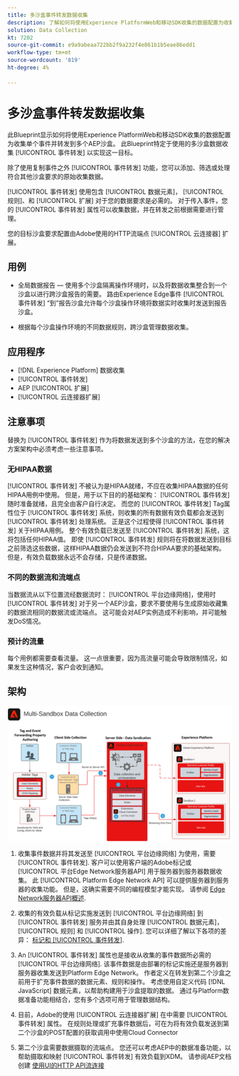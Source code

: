 ```yaml
---
title: 多沙盒事件转发数据收集
description: 了解如何将使用Experience PlatformWeb和移动SDK收集的数据配置为收集单个事件并转发到多个Experience Platform沙箱。
solution: Data Collection
kt: 7202
source-git-commit: e9a9abeaa722bb2f9a232f4e861b1b5eae86edd1
workflow-type: tm+mt
source-wordcount: '819'
ht-degree: 4%

---
```



# 多沙盒事件转发数据收集

此Blueprint显示如何将使用Experience PlatformWeb和移动SDK收集的数据配置为收集单个事件并转发到多个AEP沙盒。 此Blueprint特定于使用的多沙盒数据收集 [!UICONTROL 事件转发] 以实现这一目标。

除了使用复制事件之外 [!UICONTROL 事件转发] 功能，您可以添加、筛选或处理符合其他沙盒要求的原始收集数据。

[!UICONTROL 事件转发] 使用包含 [!UICONTROL 数据元素]， [!UICONTROL 规则]、和 [!UICONTROL 扩展] 对于您的数据要求是必需的。 对于传入事件，您的 [!UICONTROL 事件转发] 属性可以收集数据，并在转发之前根据需要进行管理。

您的目标沙盒要求配置由Adobe使用的HTTP流端点 [!UICONTROL 云连接器] 扩展。

## 用例

* 全局数据报告 — 使用多个沙盒隔离操作环境时，以及将数据收集整合到一个沙盒以进行跨沙盒报告的需要。 路由Experience Edge事件 [!UICONTROL 事件转发] “到”报告沙盒允许每个沙盒操作环境将数据实时收集时发送到报告沙盒。

* 根据每个沙盒操作环境的不同数据规则，跨沙盒管理数据收集。

## 应用程序

* [!DNL Experience Platform] 数据收集
* [!UICONTROL 事件转发]
* AEP [!UICONTROL 扩展]
* [!UICONTROL 云连接器扩展]

## 注意事项

替换为 [!UICONTROL 事件转发] 作为将数据发送到多个沙盒的方法，在您的解决方案架构中必须考虑一些注意事项。

### 无HIPAA数据

[!UICONTROL 事件转发] 不被认为是HIPAA就绪，不应在收集HIPAA数据的任何HIPAA用例中使用。 但是，用于以下目的的基础架构： [!UICONTROL 事件转发] 随时准备就绪，且完全由客户自行决定。 而您的 [!UICONTROL 事件转发] Tag属性位于 [!UICONTROL 事件转发] 系统，则收集的所有数据有效负载都会发送到 [!UICONTROL 事件转发] 处理系统。 正是这个过程使得 [!UICONTROL 事件转发] 关于HIPAA用例。 整个有效负载已发送至 [!UICONTROL 事件转发] 系统，这将包括任何HIPAA值。 即使 [!UICONTROL 事件转发] 规则将在将数据发送到目标之前筛选这些数据，这样HIPAA数据仍会发送到不符合HIPAA要求的基础架构。 但是，有效负载数据永远不会存储，只是传递数据。

### 不同的数据流和流端点

当数据流从以下位置流经数据流时： [!UICONTROL 平台边缘网络]，使用时 [!UICONTROL 事件转发] 对于另一个AEP沙盒，要求不要使用与生成原始收藏集的数据流相同的数据流或流端点。 这可能会对AEP实例造成不利影响，并可能触发DoS情况。

### 预计的流量

每个用例都需要查看流量。 这一点很重要，因为高流量可能会导致限制情况，如果发生这种情况，客户会收到通知。

## 架构

![多沙盒 [!UICONTROL 事件转发]](assets/multi-sandbox-data-collection.png)

1. 收集事件数据并将其发送至 [!UICONTROL 平台边缘网络] 为使用，需要 [!UICONTROL 事件转发]. 客户可以使用客户端的Adobe标记或 [!UICONTROL 平台Edge Network服务器API] 用于服务器到服务器数据收集。 此 [!UICONTROL Platform Edge Network API] 可以提供服务器到服务器的收集功能。 但是，这确实需要不同的编程模型才能实现。 请参阅 [Edge Network服务器API概述](https://experienceleague.adobe.com/docs/experience-platform/edge-network-server-api/overview.html?lang=en).

1. 收集的有效负载从标记实施发送到 [!UICONTROL 平台边缘网络] 到 [!UICONTROL 事件转发] 服务并由其自身处理 [!UICONTROL 数据元素]， [!UICONTROL 规则] 和 [!UICONTROL 操作]. 您可以详细了解以下各项的差异： [标记和 [!UICONTROL 事件转发]](https://experienceleague.adobe.com/docs/experience-platform/tags/event-forwarding/overview.html?lang=en#differences-from-tags).

1. An [!UICONTROL 事件转发] 属性也是接收从收集的事件数据所必需的 [!UICONTROL 平台边缘网络]. 该事件数据是由部署的标记实施还是服务器到服务器收集发送到Platform Edge Network。 作者定义在转发到第二个沙盒之前用于扩充事件数据的数据元素、规则和操作。 考虑使用自定义代码 [!DNL JavaScript] 数据元素，以帮助构建用于沙盒提取的数据。 通过与Platform数据准备功能相结合，您有多个选项可用于管理数据结构。

1. 目前，Adobe的使用 [!UICONTROL 云连接器扩展] 在中需要 [!UICONTROL 事件转发] 属性。 在规则处理或扩充事件数据后，可在为将有效负载发送到第二个沙盒的POST配置的获取调用中使用Cloud Connector

1. 第二个沙盒需要数据摄取的流端点。 您还可以考虑AEP中的数据准备功能，以帮助摄取和映射 [!UICONTROL 事件转发] 有效负载到XDM。 请参阅AEP文档创建 [使用UI的HTTP API流连接](https://experienceleague.adobe.com/docs/experience-platform/sources/ui-tutorials/create/streaming/http.html?lang=zh-Hans)
